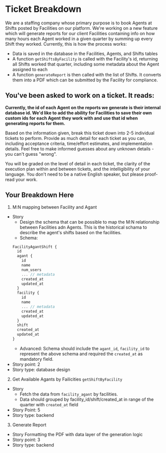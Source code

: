 # Ticket Breakdown
We are a staffing company whose primary purpose is to book Agents at Shifts posted by Facilities on our platform. We're working on a new feature which will generate reports for our client Facilities containing info on how many hours each Agent worked in a given quarter by summing up every Shift they worked. Currently, this is how the process works:

- Data is saved in the database in the Facilities, Agents, and Shifts tables
- A function `getShiftsByFacility` is called with the Facility's id, returning all Shifts worked that quarter, including some metadata about the Agent assigned to each
- A function `generateReport` is then called with the list of Shifts. It converts them into a PDF which can be submitted by the Facility for compliance.

## You've been asked to work on a ticket. It reads:

**Currently, the id of each Agent on the reports we generate is their internal database id. We'd like to add the ability for Facilities to save their own custom ids for each Agent they work with and use that id when generating reports for them.**


Based on the information given, break this ticket down into 2-5 individual tickets to perform. Provide as much detail for each ticket as you can, including acceptance criteria, time/effort estimates, and implementation details. Feel free to make informed guesses about any unknown details - you can't guess "wrong".


You will be graded on the level of detail in each ticket, the clarity of the execution plan within and between tickets, and the intelligibility of your language. You don't need to be a native English speaker, but please proof-read your work.

## Your Breakdown Here
1. M:N mapping between Facility and Agant
  * Story
    * Design the schema that can be possible to map the M:N relationship between Facilities adn Agents. This is the historical schama to describe the agent's shifts based on the facilities.
    * Schema: 
    ```typescript
    FacilityAgantShift {
      id 
      agant {
        id
        name 
        num_users
        ... // metadata
        created_at
        updated_at
      }
      facility {
        id
        name 
        ... // metadata
        created_at
        updated_at
      }
      shift
      created_at
      updated_at
    }
    ```
    * Advanced: Schema should include the `agant_id`, `facility_id` to represent the above schema and required the `created_at` as mandatory field.
  * Story point: 2
  * Story type: database design
  
2. Get Available Agants by Failicities `getShiftByFacility`
  * Story
    * Fetch the data from `facility_agant` by facilities.
    * Data should grouped by facility_id/shift/created_at in range of the quarter with `created_at` field
  * Story Point: 5
  * Story type: backend

3. Generate Report
  * Story
    Formatting the PDF with data layer of the generation logic
  * Story point: 3
  * Story type: backend

